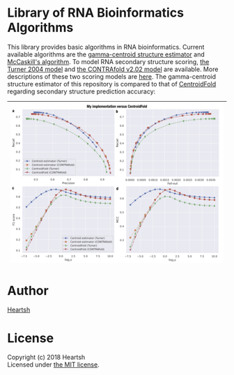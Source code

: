 # Library of RNA Bioinformatics Algorithms
This library provides basic algorithms in RNA bioinformatics.
Current available algorithms are the [gamma-centroid structure estimator](https://academic.oup.com/bioinformatics/article/25/4/465/248190) and [McCaskill's algorithm](https://onlinelibrary.wiley.com/doi/abs/10.1002/bip.360290621).
To model RNA secondary structure scoring, [the Turner 2004 model](https://rna.urmc.rochester.edu/NNDB/) and [the CONTRAfold v2.02 model](http://contra.stanford.edu/contrafold/) are available.
More descriptions of these two scoring models are [here](https://github.com/heartsh/rna-ss-params).
The gamma-centroid structure estimator of this repository is compared to that of [CentroidFold](https://github.com/satoken/centroid-rna-package) regarding secondary structure prediction accuracy:

|![Gamma-centroid estimator performance of different models and different implementations](./assets/images_fixed/fig_1.png)
|:-:|

# Author
[Heartsh](https://github.com/heartsh)

# License
Copyright (c) 2018 Heartsh  
Licensed under [the MIT license](http://opensource.org/licenses/MIT).
